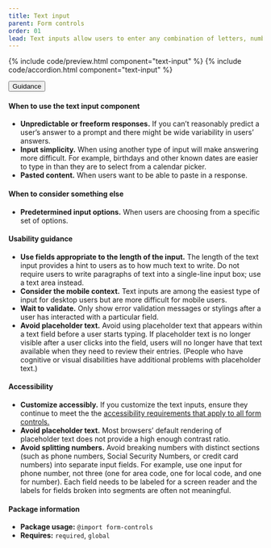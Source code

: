 ```yaml
---
title: Text input
parent: Form controls
order: 01
lead: Text inputs allow users to enter any combination of letters, numbers, or symbols. Text input boxes can span single or multiple lines.
---
```


{% include code/preview.html component="text-input" %}
{% include code/accordion.html component="text-input" %}
<div class="usa-accordion usa-accordion--bordered site-accordion-docs">
  <button class="usa-button-unstyled usa-accordion__button"
      aria-expanded="true" aria-controls="text-input-docs">
    Guidance
  </button>
  <div id="text-input-docs" aria-hidden="false" class="usa-accordion__content site-component-usage">
    <h4>When to use the text input component</h4>
    <ul class="usa-content-list">
      <li><strong>Unpredictable or freeform responses.</strong> If you can’t reasonably predict a user’s answer to a prompt and there might be wide variability in users’ answers.</li>
      <li><strong>Input simplicity.</strong> When using another type of input will make answering more difficult. For example, birthdays and other known dates are easier to type in than they are to select from a calendar picker.</li>
      <li><strong>Pasted content.</strong> When users want to be able to paste in a response.</li>
    </ul>
    <h4>When to consider something else</h4>
    <ul class="usa-content-list">
      <li><strong>Predetermined input options.</strong> When users are choosing from a specific set of options.</li>
    </ul>
    <h4>Usability guidance</h4>
    <ul class="usa-content-list">
      <li><strong>Use fields appropriate to the length of the input.</strong> The length of the text input provides a hint to users as to how much text to write. Do not require users to write paragraphs of text into a single-line input box; use a text area instead.</li>
      <li><strong>Consider the mobile context.</strong> Text inputs are among the easiest type of input for desktop users but are more difficult for mobile users.</li>
      <li><strong>Wait to validate.</strong> Only show error validation messages or stylings after a user has interacted with a particular field.</li>
      <li><strong>Avoid placeholder text.</strong> Avoid using placeholder text that appears within a text field before a user starts typing. If placeholder text is no longer visible after a user clicks into the field, users will no longer have that text available when they need to review their entries. (People who have cognitive or visual disabilities have additional problems with placeholder text.)</li>
    </ul>
    <h4 class="usa-heading">Accessibility</h4>
    <ul class="usa-content-list">
      <li><strong>Customize accessibly.</strong> If you customize the text inputs, ensure they continue to meet the the <a href="{{ site.baseurl }}/form-controls/"> accessibility requirements that apply to all form controls.</a></li>
      <li><strong>Avoid placeholder text.</strong> Most browsers’ default rendering of placeholder text does not provide a high enough contrast ratio.</li>
      <li><strong>Avoid splitting numbers.</strong> Avoid breaking numbers with distinct sections (such as phone numbers, Social Security Numbers, or credit card numbers) into separate input fields. For example, use one input for phone number, not three (one for area code, one for local code, and one for number). Each field needs to be labeled for a screen reader and the labels for fields broken into segments are often not meaningful.</li>
    </ul>
      <h4 class="usa-heading">Package information</h4>
      <ul class="usa-content-list">
        <li>
          <strong>Package usage:</strong> <code>@import form-controls</code>
        </li>
        <li>
          <strong>Requires:</strong> <code>required</code>, <code>global</code>
        </li>
      </ul>
  </div>
</div>
